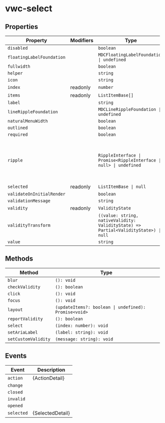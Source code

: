 # vwc-select

## Properties

| Property                  | Modifiers | Type                                             | Description                                      |
|---------------------------|-----------|--------------------------------------------------|--------------------------------------------------|
| `disabled`                |           | `boolean`                                        |                                                  |
| `floatingLabelFoundation` |           | `MDCFloatingLabelFoundation \| undefined`        |                                                  |
| `fullwidth`               |           | `boolean`                                        |                                                  |
| `helper`                  |           | `string`                                         |                                                  |
| `icon`                    |           | `string`                                         |                                                  |
| `index`                   | readonly  | `number`                                         |                                                  |
| `items`                   | readonly  | `ListItemBase[]`                                 |                                                  |
| `label`                   |           | `string`                                         |                                                  |
| `lineRippleFoundation`    |           | `MDCLineRippleFoundation \| undefined`           |                                                  |
| `naturalMenuWidth`        |           | `boolean`                                        |                                                  |
| `outlined`                |           | `boolean`                                        |                                                  |
| `required`                |           | `boolean`                                        |                                                  |
| `ripple`                  |           | `RippleInterface \| Promise<RippleInterface \| null> \| undefined` | Implement ripple getter for Ripple integration with mwc-formfield |
| `selected`                | readonly  | `ListItemBase \| null`                           |                                                  |
| `validateOnInitialRender` |           | `boolean`                                        |                                                  |
| `validationMessage`       |           | `string`                                         |                                                  |
| `validity`                | readonly  | `ValidityState`                                  |                                                  |
| `validityTransform`       |           | `((value: string, nativeValidity: ValidityState) => Partial<ValidityState>) \| null` |                                                  |
| `value`                   |           | `string`                                         |                                                  |

## Methods

| Method              | Type                                             |
|---------------------|--------------------------------------------------|
| `blur`              | `(): void`                                       |
| `checkValidity`     | `(): boolean`                                    |
| `click`             | `(): void`                                       |
| `focus`             | `(): void`                                       |
| `layout`            | `(updateItems?: boolean \| undefined): Promise<void>` |
| `reportValidity`    | `(): boolean`                                    |
| `select`            | `(index: number): void`                          |
| `setAriaLabel`      | `(label: string): void`                          |
| `setCustomValidity` | `(message: string): void`                        |

## Events

| Event      | Description      |
|------------|------------------|
| `action`   | {ActionDetail}   |
| `change`   |                  |
| `closed`   |                  |
| `invalid`  |                  |
| `opened`   |                  |
| `selected` | {SelectedDetail} |
